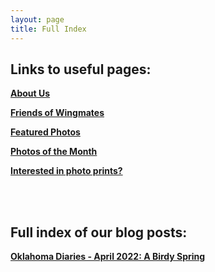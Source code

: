 ```yaml
---
layout: page
title: Full Index
---
```




## Links to useful pages:

**[About Us](https://www.wing-mates.com/aboutme/)**

**[Friends of Wingmates](https://www.wing-mates.com/friends/)**

**[Featured Photos](https://www.wing-mates.com/featured/)**

**[Photos of the Month](https://www.wing-mates.com/potm/)**

**[Interested in photo prints?](https://www.wing-mates.com/prints/)**

<br>
<br>

## Full index of our blog posts:

**[Oklahoma Diaries - April 2022: A Birdy Spring](https://www.wing-mates.com/2022/05/05/OK_diary_Apr22/)**

